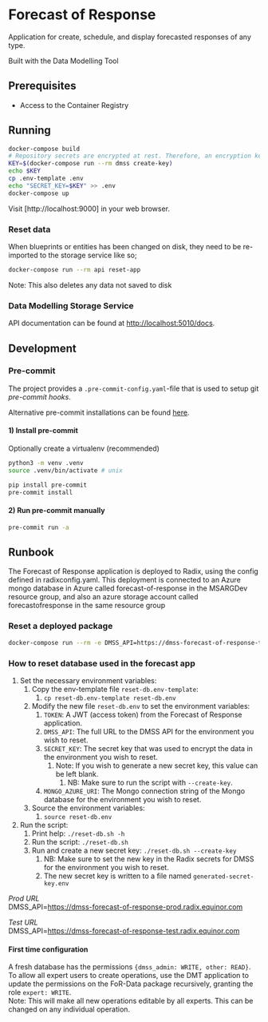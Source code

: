 # Forecast of Response

Application for create, schedule, and display forecasted responses of any type.

Built with the Data Modelling Tool

## Prerequisites

- Access to the Container Registry

## Running

```bash
docker-compose build
# Repository secrets are encrypted at rest. Therefore, an encryption key is needed.
KEY=$(docker-compose run --rm dmss create-key)
echo $KEY
cp .env-template .env 
echo "SECRET_KEY=$KEY" >> .env
docker-compose up
```

Visit [http://localhost:9000] in your web browser.

### Reset data

When blueprints or entities has been changed on disk, they need to be re-imported to the storage service like so;

```bash
docker-compose run --rm api reset-app
```

Note: This also deletes any data not saved to disk

### Data Modelling Storage Service

API documentation can be found at [http://localhost:5010/docs](http://localhost:5010/docs).

## Development

### Pre-commit

The project provides a `.pre-commit-config.yaml`-file that is used to setup git _pre-commit hooks_.

Alternative pre-commit installations can be found [here](https://pre-commit.com/#install).

#### 1) Install pre-commit

Optionally create a virtualenv (recommended)

```bash
python3 -m venv .venv
source .venv/bin/activate # unix
```

```bash
pip install pre-commit
pre-commit install
```

#### 2) Run pre-commit manually

```bash
pre-commit run -a
```

## Runbook

The Forecast of Response application is deployed to Radix, using the config defined in radixconfig.yaml.
This deployment is connected to an Azure mongo database in Azure called forecast-of-response
in the MSARGDev resource group, and also an azure storage account called forecastofresponse in the same
resource group



### Reset a deployed package

```bash
docker-compose run --rm -e DMSS_API=https://dmss-forecast-of-response-test.radix.equinor.com api --token="eyJ0eXAiOiKIb9TKV0rQ" reset-package home/for/data/ForecastDS/FoR-BP ForecastDS/FoR-BP
```

### How to reset database used in the forecast app
1. Set the necessary environment variables:
   1. Copy the env-template file `reset-db.env-template`:
      1. `cp reset-db.env-template reset-db.env`
   2. Modify the new file `reset-db.env` to set the environment variables:
      1. `TOKEN`: A JWT (access token) from the Forecast of Response application.
      2. `DMSS_API`: The full URL to the DMSS API for the environment you wish to reset.
      3. `SECRET_KEY`: The secret key that was used to encrypt the data in the environment you wish to reset.
         1. Note: If you wish to generate a new secret key, this value can be left blank.
            1. NB: Make sure to run the script with `--create-key`.
      4. `MONGO_AZURE_URI`: The Mongo connection string of the Mongo database for the environment you wish to reset.
   3. Source the environment variables:
      1. `source reset-db.env`
2. Run the script:
   1. Print help: `./reset-db.sh -h`
   2. Run the script: `./reset-db.sh`
   3. Run and create a new secret key: `./reset-db.sh --create-key`
      1. NB: Make sure to set the new key in the Radix secrets for DMSS for the environment you wish to reset.
      2. The new secret key is written to a file named `generated-secret-key.env`
   

_Prod URL_  
DMSS_API=https://dmss-forecast-of-response-prod.radix.equinor.com

_Test URL_  
DMSS_API=https://dmss-forecast-of-response-test.radix.equinor.com

#### First time configuration

A fresh database has the permissions `{dmss_admin: WRITE, other: READ}`.  
To allow all expert users to create operations, use the DMT application to update the permissions on the FoR-Data package recursively, granting the role `expert: WRITE`.  
Note: This will make all new operations editable by all experts. This can be changed on any individual operation.